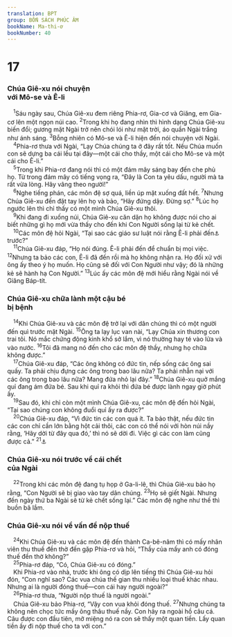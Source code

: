 ```yaml
---
translation: BPT
group: BỐN SÁCH PHÚC ÂM
bookName: Ma-thi-ơ 
bookNumber: 40
---
```


<div class="title"><h1>17</h1><h3>Chúa Giê-xu nói chuyện<br/>với Mô-se và Ê-li</h3></div>
<span class="verse mat_17_1"> <sup>1</sup>Sáu ngày sau, Chúa Giê-xu đem riêng Phia-rơ, Gia-cơ và Giăng, em Gia-cơ lên một ngọn núi cao.</span>
<span class="verse mat_17_2"><sup>2</sup>Trong khi họ đang nhìn thì hình dạng Chúa Giê-xu biến đổi; gương mặt Ngài trở nên chói lói như mặt trời, áo quần Ngài trắng như ánh sáng.</span>
<span class="verse mat_17_3"><sup>3</sup>Bỗng nhiên có Mô-se và Ê-li hiện đến nói chuyện với Ngài.<br/></span>
<span class="verse mat_17_4"> <sup>4</sup>Phia-rơ thưa với Ngài, “Lạy Chúa chúng ta ở đây rất tốt. Nếu Chúa muốn con sẽ dựng ba cái lều tại đây—một cái cho thầy, một cái cho Mô-se và một cái cho Ê-li.”<br/></span>
<span class="verse mat_17_5"> <sup>5</sup>Trong khi Phia-rơ đang nói thì có một đám mây sáng bay đến che phủ họ. Từ trong đám mây có tiếng vọng ra, “Đây là Con ta yêu dấu, người mà ta rất vừa lòng. Hãy vâng theo người!”<br/></span>
<span class="verse mat_17_6"> <sup>6</sup>Nghe tiếng phán, các môn đệ sợ quá, liền úp mặt xuống đất hết.</span>
<span class="verse mat_17_7"><sup>7</sup>Nhưng Chúa Giê-xu đến đặt tay lên họ và bảo, “Hãy đứng dậy. Đừng sợ.”</span>
<span class="verse mat_17_8"><sup>8</sup>Lúc họ ngước lên thì chỉ thấy có một mình Chúa Giê-xu thôi.<br/></span>
<span class="verse mat_17_9"> <sup>9</sup>Khi đang đi xuống núi, Chúa Giê-xu căn dặn họ không được nói cho ai biết những gì họ mới vừa thấy cho đến khi Con Người sống lại từ kẻ chết.<br/></span>
<span class="verse mat_17_10"> <sup>10</sup>Các môn đệ hỏi Ngài, “Tại sao các giáo sư luật nói rằng Ê-li phải đến<a data-toggle="tooltip" data-placement="bottom" title="Xin xem Mal 4:5-6.">⚓</a> trước?”<br/></span>
<span class="verse mat_17_11"> <sup>11</sup>Chúa Giê-xu đáp, “Họ nói đúng. Ê-li phải đến để chuẩn bị mọi việc.</span>
<span class="verse mat_17_12"><sup>12</sup>Nhưng ta bảo các con, Ê-li đã đến rồi mà họ không nhận ra. Họ đối xử với ông ấy theo ý họ muốn. Họ cũng sẽ đối với Con Người như vậy; đó là những kẻ sẽ hành hạ Con Người.”</span>
<span class="verse mat_17_13"><sup>13</sup>Lúc ấy các môn đệ mới hiểu rằng Ngài nói về Giăng Báp-tít.<br/></span>
<div class="title"><h3>Chúa Giê-xu chữa lành một cậu bé<br/>bị bệnh</h3></div>
<span class="verse mat_17_14"> <sup>14</sup>Khi Chúa Giê-xu và các môn đệ trở lại với dân chúng thì có một người đến quì trước mặt Ngài.</span>
<span class="verse mat_17_15"><sup>15</sup>Ông ta lạy lục van nài, “Lạy Chúa xin thương con trai tôi. Nó mắc chứng động kinh khổ sở lắm, vì nó thường hay té vào lửa và vào nước.</span>
<span class="verse mat_17_16"><sup>16</sup>Tôi đã mang nó đến cho các môn đệ thầy, nhưng họ chữa không được.”<br/></span>
<span class="verse mat_17_17"> <sup>17</sup>Chúa Giê-xu đáp, “Các ông không có đức tin, nếp sống các ông sai quấy. Ta phải chịu đựng các ông trong bao lâu nữa? Ta phải nhẫn nại với các ông trong bao lâu nữa? Mang đứa nhỏ lại đây.”</span>
<span class="verse mat_17_18"><sup>18</sup>Chúa Giê-xu quở mắng quỉ đang ám đứa bé. Sau khi quỉ ra khỏi thì đứa bé được lành ngay giờ phút ấy.<br/></span>
<span class="verse mat_17_19"> <sup>19</sup>Sau đó, khi chỉ còn một mình Chúa Giê-xu, các môn đệ đến hỏi Ngài, “Tại sao chúng con không đuổi quỉ ấy ra được?”<br/></span>
<span class="verse mat_17_20"> <sup>20</sup>Chúa Giê-xu đáp, “Vì đức tin các con quá ít. Ta bảo thật, nếu đức tin các con chỉ cần lớn bằng hột cải thôi, các con có thể nói với hòn núi nầy rằng, ‘Hãy dời từ đây qua đó,’ thì nó sẽ dời đi. Việc gì các con làm cũng được cả.”</span>
<span class="verse mat_17_21"><sup>21</sup><a data-toggle="tooltip" data-placement="bottom" title="Vài bản Hi-lạp thêm câu 21: “Loại quỉ đó phải cầu nguyện và cữ ăn mới đuổi được.”">⚓</a><br/></span>
<div class="title"><h3>Chúa Giê-xu nói trước về cái chết<br/>của Ngài</h3></div>
<span class="verse mat_17_22"> <sup>22</sup>Trong khi các môn đệ đang tụ họp ở Ga-li-lê, thì Chúa Giê-xu bảo họ rằng, “Con Người sẽ bị giao vào tay dân chúng.</span>
<span class="verse mat_17_23"><sup>23</sup>Họ sẽ giết Ngài. Nhưng đến ngày thứ ba Ngài sẽ từ kẻ chết sống lại.” Các môn đệ nghe như thế thì buồn bã lắm.<br/></span>
<div class="title"><h3>Chúa Giê-xu nói về vấn đề nộp thuế</h3></div>
<span class="verse mat_17_24"> <sup>24</sup>Khi Chúa Giê-xu và các môn đệ đến thành Ca-bê-nâm thì có mấy nhân viên thu thuế đền thờ đến gặp Phia-rơ và hỏi, “Thầy của mấy anh có đóng thuế đền thờ không?”<br/></span>
<span class="verse mat_17_25"> <sup>25</sup>Phia-rơ đáp, “Có, Chúa Giê-xu có đóng.”<br/> Khi Phia-rơ vào nhà, trước khi ông có dịp lên tiếng thì Chúa Giê-xu hỏi đón, “Con nghĩ sao? Các vua chúa thế gian thu nhiều loại thuế khác nhau. Nhưng ai là người đóng thuế—con cái hay người ngoài?”<br/></span>
<span class="verse mat_17_26"> <sup>26</sup>Phia-rơ thưa, “Người nộp thuế là người ngoài.”<br/> Chúa Giê-xu bảo Phia-rơ, “Vậy con vua khỏi đóng thuế.</span>
<span class="verse mat_17_27"><sup>27</sup>Nhưng chúng ta không nên chọc tức mấy ông thâu thuế nầy. Con hãy ra ngoài hồ câu cá. Câu được con đầu tiên, mở miệng nó ra con sẽ thấy một quan tiền. Lấy quan tiền ấy đi nộp thuế cho ta với con.”<br/></span>
